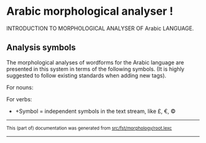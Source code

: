 
# Arabic morphological analyser                      !
INTRODUCTION TO MORPHOLOGICAL ANALYSER OF Arabic LANGUAGE.

## Analysis symbols
The morphological analyses of wordforms for the Arabic
language are presented in this system in terms of the following symbols.
(It is highly suggested to follow existing standards when adding new tags).

For nouns:

For verbs:

* +Symbol = independent symbols in the text stream, like £, €, ©

* * *

<small>This (part of) documentation was generated from [src/fst/morphology/root.lexc](https://github.com/giellalt/lang-ara/blob/main/src/fst/morphology/root.lexc)</small>

---

